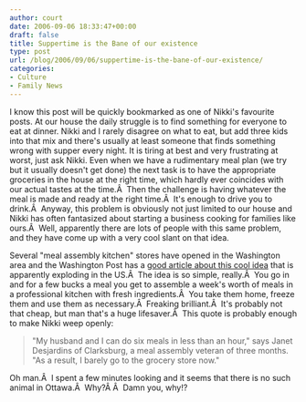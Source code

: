 ```yaml
---
author: court
date: 2006-09-06 18:33:47+00:00
draft: false
title: Suppertime is the Bane of our existence
type: post
url: /blog/2006/09/06/suppertime-is-the-bane-of-our-existence/
categories:
- Culture
- Family News
---
```


I know this post will be quickly bookmarked as one of Nikki's favourite posts.  At our house the daily struggle is to find something for everyone to eat at dinner.  Nikki and I rarely disagree on what to eat, but add three kids into that mix and there's usually at least someone that finds something wrong with supper every night.  It is tiring at best and very frustrating at worst, just ask Nikki.  Even when we have a rudimentary meal plan (we try but it usually doesn't get done) the next task is to have the appropriate groceries in the house at the right time, which hardly ever coincides with our actual tastes at the time.Â  Then the challenge is having whatever the meal is made and ready at the right time.Â  It's enough to drive you to drink.Â  Anyway, this problem is obviously not just limited to our house and Nikki has often fantasized about starting a business cooking for families like ours.Â  Well, apparently there are lots of people with this same problem, and they have come up with a very cool slant on that idea.

Several "meal assembly kitchen" stores have opened in the Washington area and the Washington Post has a [good article about this cool idea](http://www.washingtonpost.com/wp-dyn/content/article/2006/08/29/AR2006082900311.html?referrer=email) that is apparently exploding in the US.Â  The idea is so simple, really.Â  You go in and for a few bucks a meal you get to assemble a week's worth of meals in a professional kitchen with fresh ingredients.Â  You take them home, freeze them and use them as necessary.Â  Freaking brilliant.Â  It's probably not that cheap, but man that's a huge lifesaver.Â  This quote is probably enough to make Nikki weep openly:


<blockquote>"My husband and I can do six meals in less than an hour," says Janet Desjardins of Clarksburg, a meal assembly veteran of three months. "As a result, I barely go to the grocery store now."</blockquote>


Oh man.Â  I spent a few minutes looking and it seems that there is no such animal in Ottawa.Â  Why?Â Â  Damn you, why!?
